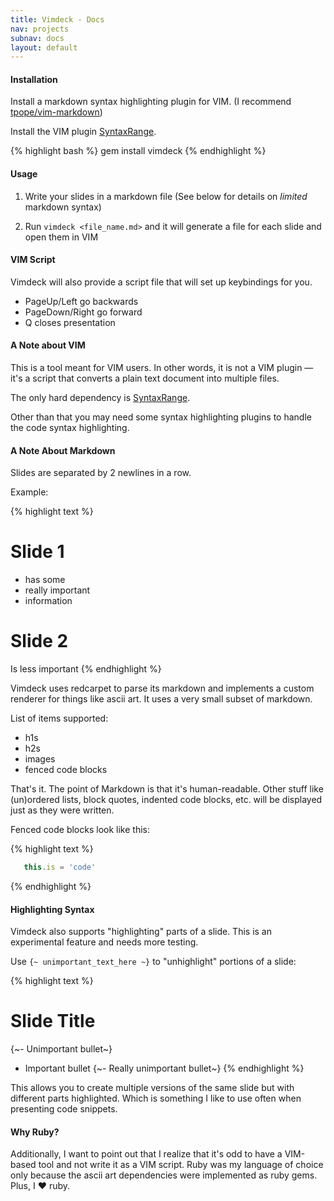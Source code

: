 ```yaml
---
title: Vimdeck - Docs
nav: projects
subnav: docs
layout: default
---
```


#### Installation

Install a markdown syntax highlighting plugin for VIM. (I recommend [tpope/vim-markdown](http://github.com/tpope/vim-markdown))

Install the VIM plugin [SyntaxRange](https://github.com/vim-scripts/SyntaxRange).

{% highlight bash %}
gem install vimdeck
{% endhighlight %}


#### Usage

1. Write your slides in a markdown file (See below for details on _limited_ markdown syntax)

2. Run `vimdeck <file_name.md>` and it will generate a file for each slide and open them in VIM


#### VIM Script

Vimdeck will also provide a script file that will set up keybindings for you.

- PageUp/Left go backwards
- PageDown/Right go forward
- Q closes presentation


#### A Note about VIM

This is a tool meant for VIM users. In other words, it is not a VIM plugin
&mdash; it's a script that converts a plain text document into multiple files.

The only hard dependency is [SyntaxRange](https://github.com/vim-scripts/SyntaxRange).

Other than that you may need some syntax highlighting plugins to handle the code syntax highlighting.


#### A Note About Markdown

Slides are separated by 2 newlines in a row.

Example:

{% highlight text %}
# Slide 1

- has some
- really important
- information


# Slide 2

Is less important
{% endhighlight %}

Vimdeck uses redcarpet to parse its markdown and implements a custom renderer
for things like ascii art. It uses a very small subset of markdown.

List of items supported:

- h1s
- h2s
- images
- fenced code blocks

That's it. The point of Markdown is that it's human-readable. Other stuff like (un)ordered
lists, block quotes, indented code blocks, etc. will be displayed just as they were written.

Fenced code blocks look like this:

{% highlight text %}
```javascript
   this.is = 'code'
```
{% endhighlight %}


#### Highlighting Syntax

Vimdeck also supports "highlighting" parts of a slide. This is an experimental feature and needs more testing.

Use `{~ unimportant_text_here ~}` to "unhighlight" portions of a slide:

{% highlight text %}
# Slide Title

{~- Unimportant bullet~}
- Important bullet
{~- Really unimportant bullet~}
{% endhighlight %}

This allows you to create multiple versions of the same slide but with different parts highlighted.
Which is something I like to use often when presenting code snippets.

#### Why Ruby?

Additionally, I want to point out that I realize that it's odd to have a VIM-based tool
and not write it as a VIM script. Ruby was my language of choice only because the ascii art dependencies
were implemented as ruby gems. Plus, I &hearts; ruby.

